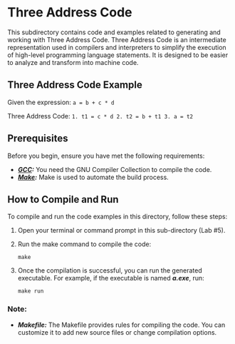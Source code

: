 # Three Address Code

This subdirectory contains code and examples related to generating and working with Three Address Code. Three Address Code is an intermediate representation used in compilers and interpreters to simplify the execution of high-level programming language statements. It is designed to be easier to analyze and transform into machine code.

## Three Address Code Example

Given the expression: 
    ```a = b + c * d```

Three Address Code:
    ```
    1. t1 = c * d
    2. t2 = b + t1
    3. a = t2
    ```


## Prerequisites

Before you begin, ensure you have met the following requirements:

- ***[GCC](https://gcc.gnu.org/):*** You need the GNU Compiler Collection to compile the code.
- ***[Make](https://www.gnu.org/software/make/):*** Make is used to automate the build process.

## How to Compile and Run

To compile and run the code examples in this directory, follow these steps:

1. Open your terminal or command prompt in this sub-directory (Lab #5).

2. Run the make command to compile the code:
    ```
    make
    ```
3. Once the compilation is successful, you can run the generated executable. For example, if the executable is named ***a.exe***, run:
    ```
    make run
    ```

### Note:

- ***Makefile:*** The Makefile provides rules for compiling the code. You can customize it to add new source files or change compilation options.